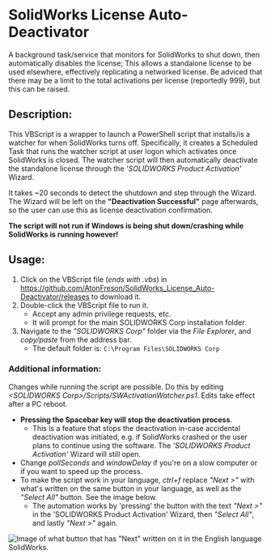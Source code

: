 # SolidWorks License Auto-Deactivator
A background task/service that monitors for SolidWorks to shut down, then automatically disables the license; This allows a standalone license to be used elsewhere, effectively replicating a networked license. Be adviced that there may be a limit to the total activations per license (reportedly 999), but this can be raised.

## Description:
This VBScript is a wrapper to launch a PowerShell script that installs/is a watcher for when SolidWorks turns off.
Specifically, it creates a Scheduled Task that runs the watcher script at user logon which activates once SolidWorks is closed. The watcher script will then automatically deactivate the standalone license through the *'SOLIDWORKS Product Activation'* Wizard.

It takes ~20 seconds to detect the shutdown and step through the Wizard.
The Wizard will be left on the **"Deactivation Successful"** page afterwards, so the user can use this as license deactivation confirmation.

**The script will not run if Windows is being shut down/crashing while SolidWorks is running however!**


## Usage:
1. Click on the VBScript file (*ends with .vbs*) in https://github.com/AtonFreson/SolidWorks_License_Auto-Deactivator/releases to download it.
2. Double-click the VBScript file to run it.
    - Accept any admin privilege requests, etc. 
    - It will prompt for the main SOLIDWORKS Corp installation folder.
3. Navigate to the *"SOLIDWORKS Corp"* folder via the *File Explorer*, and *copy/paste* from the address bar.
    - The default folder is: `C:\Program Files\SOLIDWORKS Corp`

### Additional information:
Changes while running the script are possible. Do this by editing *\<SOLIDWORKS Corp\>/Scripts/SWActivationWatcher.ps1*. Edits take effect after a PC reboot.
- **Pressing the Spacebar key will stop the deactivation process**.
    - This is a feature that stops the deactivation in-case accidental deactivation was initiated, e.g. if SolidWorks crashed or the user plans to continue using the software. The *'SOLIDWORKS Product Activation'* Wizard will still open.
- Change *pollSeconds* and *windowDelay* if you're on a slow computer or if you want to speed up the process.
- To make the script work in your language, *ctrl+f* replace *"Next >"* with what's written on the same button in your language, as well as the *"Select All"* button. See the image below.
    - The automation works by 'pressing' the button with the text *"Next >"* in the 'SOLIDWORKS Product Activation' Wizard, then *"Select All"*, and lastly *"Next >"* again.

![Image of what button that has "Next" written on it in the English language SolidWorks.](https://i.imgur.com/KPhdSvo.png)
